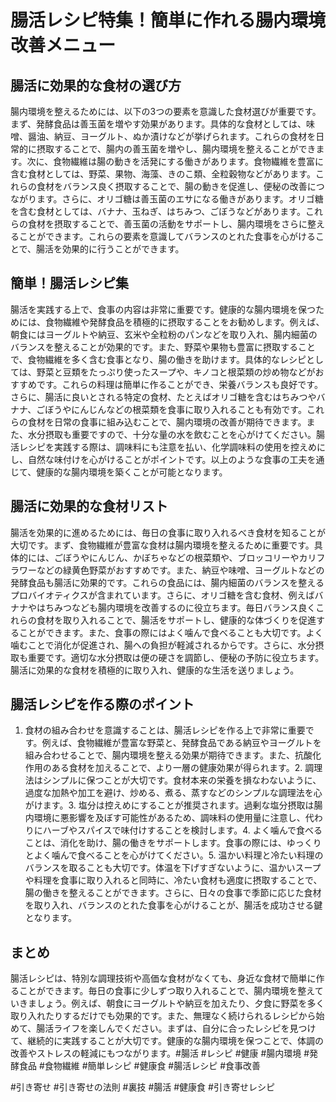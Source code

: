 # 腸活レシピ特集！簡単に作れる腸内環境改善メニュー

## 腸活に効果的な食材の選び方
腸内環境を整えるためには、以下の3つの要素を意識した食材選びが重要です。まず、発酵食品は善玉菌を増やす効果があります。具体的な食材としては、味噌、醤油、納豆、ヨーグルト、ぬか漬けなどが挙げられます。これらの食材を日常的に摂取することで、腸内の善玉菌を増やし、腸内環境を整えることができます。次に、食物繊維は腸の動きを活発にする働きがあります。食物繊維を豊富に含む食材としては、野菜、果物、海藻、きのこ類、全粒穀物などがあります。これらの食材をバランス良く摂取することで、腸の動きを促進し、便秘の改善につながります。さらに、オリゴ糖は善玉菌のエサになる働きがあります。オリゴ糖を含む食材としては、バナナ、玉ねぎ、はちみつ、ごぼうなどがあります。これらの食材を摂取することで、善玉菌の活動をサポートし、腸内環境をさらに整えることができます。これらの要素を意識してバランスのとれた食事を心がけることで、腸活を効果的に行うことができます。

## 簡単！腸活レシピ集
腸活を実践する上で、食事の内容は非常に重要です。健康的な腸内環境を保つためには、食物繊維や発酵食品を積極的に摂取することをお勧めします。例えば、朝食にはヨーグルトや納豆、玄米や全粒粉のパンなどを取り入れ、腸内細菌のバランスを整えることが効果的です。また、野菜や果物も豊富に摂取することで、食物繊維を多く含む食事となり、腸の働きを助けます。具体的なレシピとしては、野菜と豆類をたっぷり使ったスープや、キノコと根菜類の炒め物などがおすすめです。これらの料理は簡単に作ることができ、栄養バランスも良好です。さらに、腸活に良いとされる特定の食材、たとえばオリゴ糖を含むはちみつやバナナ、ごぼうやにんじんなどの根菜類を食事に取り入れることも有効です。これらの食材を日常の食事に組み込むことで、腸内環境の改善が期待できます。また、水分摂取も重要ですので、十分な量の水を飲むことを心がけてください。腸活レシピを実践する際は、調味料にも注意を払い、化学調味料の使用を控えめにし、自然な味付けを心がけることがポイントです。以上のような食事の工夫を通じて、健康的な腸内環境を築くことが可能となります。

## 腸活に効果的な食材リスト
腸活を効果的に進めるためには、毎日の食事に取り入れるべき食材を知ることが大切です。まず、食物繊維が豊富な食材は腸内環境を整えるために重要です。具体的には、ごぼうやにんじん、かぼちゃなどの根菜類や、ブロッコリーやカリフラワーなどの緑黄色野菜がおすすめです。また、納豆や味噌、ヨーグルトなどの発酵食品も腸活に効果的です。これらの食品には、腸内細菌のバランスを整えるプロバイオティクスが含まれています。さらに、オリゴ糖を含む食材、例えばバナナやはちみつなども腸内環境を改善するのに役立ちます。毎日バランス良くこれらの食材を取り入れることで、腸活をサポートし、健康的な体づくりを促進することができます。また、食事の際にはよく噛んで食べることも大切です。よく噛むことで消化が促進され、腸への負担が軽減されるからです。さらに、水分摂取も重要です。適切な水分摂取は便の硬さを調節し、便秘の予防に役立ちます。腸活に効果的な食材を積極的に取り入れ、健康的な生活を送りましょう。

## 腸活レシピを作る際のポイント
1. 食材の組み合わせを意識することは、腸活レシピを作る上で非常に重要です。例えば、食物繊維が豊富な野菜と、発酵食品である納豆やヨーグルトを組み合わせることで、腸内環境を整える効果が期待できます。また、抗酸化作用のある食材を加えることで、より一層の健康効果が得られます。2. 調理法はシンプルに保つことが大切です。食材本来の栄養を損なわないように、過度な加熱や加工を避け、炒める、煮る、蒸すなどのシンプルな調理法を心がけます。3. 塩分は控えめにすることが推奨されます。過剰な塩分摂取は腸内環境に悪影響を及ぼす可能性があるため、調味料の使用量に注意し、代わりにハーブやスパイスで味付けすることを検討します。4. よく噛んで食べることは、消化を助け、腸の働きをサポートします。食事の際には、ゆっくりとよく噛んで食べることを心がけてください。5. 温かい料理と冷たい料理のバランスを取ることも大切です。体温を下げすぎないように、温かいスープや料理を食事に取り入れると同時に、冷たい食材も適度に摂取することで、腸の働きを整えることができます。さらに、日々の食事で季節に応じた食材を取り入れ、バランスのとれた食事を心がけることが、腸活を成功させる鍵となります。

## まとめ
腸活レシピは、特別な調理技術や高価な食材がなくても、身近な食材で簡単に作ることができます。毎日の食事に少しずつ取り入れることで、腸内環境を整えていきましょう。例えば、朝食にヨーグルトや納豆を加えたり、夕食に野菜を多く取り入れたりするだけでも効果的です。また、無理なく続けられるレシピから始めて、腸活ライフを楽しんでください。まずは、自分に合ったレシピを見つけて、継続的に実践することが大切です。健康的な腸内環境を保つことで、体調の改善やストレスの軽減にもつながります。#腸活 #レシピ #健康 #腸内環境 #発酵食品 #食物繊維 #簡単レシピ #健康食 #腸活レシピ #食事改善



#引き寄せ #引き寄せの法則 #裏技 #腸活 #健康食 #引き寄せレシピ
